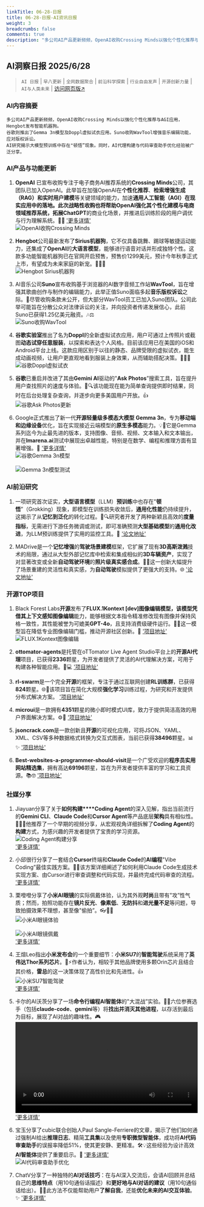 ```yaml
---
linkTitle: 06-28-日报
title: 06-28-日报-AI资讯日报
weight: 3
breadcrumbs: false
comments: true
description: "多公司AI产品更新频频，OpenAI收购Crossing Minds以强化个性化推荐与AGI应用，Hengbot发布智能机器狗。 谷歌则推出了Gemma 3n模型及Doppl虚拟试衣应用。Suno收购WavTool增强音乐编辑功能，应对版权诉讼。 AI研究揭示大模型预训练中存在\"顿悟”现象。同时，A"
---
```


## AI洞察日报 2025/6/28

>  `AI 日报` | `早八更新` | `全网数据聚合` | `前沿科学探索` | `行业自由发声` | `开源创新力量` | `AI与人类未来` | [访问网页版↗️](https://yuansiwang.netlify.app/)



### **AI内容摘要**

```
多公司AI产品更新频频，OpenAI收购Crossing Minds以强化个性化推荐与AGI应用，Hengbot发布智能机器狗。
谷歌则推出了Gemma 3n模型及Doppl虚拟试衣应用。Suno收购WavTool增强音乐编辑功能，应对版权诉讼。
AI研究揭示大模型预训练中存在"顿悟”现象。同时，AI代理构建与代码审查助手优化经验被广泛分享。
```



### **AI产品与功能更新**

1.  **OpenAI** 已宣布收购专注于电子商务AI推荐系统的**Crossing Minds**公司，其团队已加入OpenAI。此举旨在加强OpenAI在**个性化推荐**、**检索增强生成（RAG）**和**实时用户建模**等关键领域的能力，加速**通用人工智能（AGI）**在现实应用中的落地。此次战略性收购也将帮助OpenAI强化其个性化建模与电商领域推荐系统，拓展**ChatGPT**的商业化场景，并推进后训练阶段的用户调优与行为理解系统。🚀✨ ['更多详情'](https://www.crossingminds.com/)
    <br/> ![OpenAI收购Crossing Minds](https://cdn.jsdmirror.com/gh/justlovemaki/imagehub@main/images/2025/07/news_01k023kcnffkdtbxzq4jzyfq9f.avif) <br/>

2.  **Hengbot**公司最新发布了**Sirius机器狗**，它不仅具备跳舞、踢球等敏捷运动能力，还集成了**OpenAI**的**大语言模型**，能够进行语音对话并形成独特个性。这款多功能智能机器狗已在官网开启预售，预售价1299美元，预计今年秋季正式上市，有望成为未来家庭的新宠。🐶🤖🎉
    <br/> ![Hengbot Sirius机器狗](https://cdn.jsdmirror.com/gh/justlovemaki/imagehub@main/images/2025/07/news_01k023kgdaffkahyr2xjrtm9zw.avif) <br/>

3.  AI音乐公司**Suno**宣布收购基于浏览器的AI数字音频工作站**WavTool**，旨在增强其歌曲创作与制作的编辑能力，此举正值Suno面临多起**音乐版权诉讼**之际。🤔尽管收购条款未公开，但大部分WavTool员工已加入Suno团队。公司此举可能旨在分散公众对法律诉讼的关注，并向投资者传递发展信心，此前Suno已获得1.25亿美元融资。🎶⚖️
    <br/> ![Suno收购WavTool](https://cdn.jsdmirror.com/gh/justlovemaki/imagehub@main/images/2025/07/news_01k023kn2cf96rknm7ssgyy0mf.avif) <br/>

4.  **谷歌实验室**推出了名为**Doppl**的全新虚拟试衣应用，用户可通过上传照片或截图**动态试穿任意服装**，以探索和表达个人风格。目前该应用已在美国的iOS和Android平台上线。这款应用区别于以往的静态、品牌受限的虚拟试衣，能生成动画视频，让用户更直观地看到服装上身效果，从而辅助搭配决策。👗🤳✨
    <br/> ![谷歌Doppl虚拟试衣](https://cdn.jsdmirror.com/gh/justlovemaki/imagehub@main/images/2025/07/news_01k023ks0sejerv78t28ppgphk.avif) <br/>

5.  **谷歌**已重启并改进了其由**Gemini AI**驱动的"**Ask Photos**”搜索工具，旨在提升用户查找照片的速度与体验。📸🔍该功能现在能为简单查询提供即时结果，同时在后台处理复杂查询，并逐步向更多美国用户开放。👍
    <br/> ![谷歌Ask Photos更新](https://cdn.jsdmirror.com/gh/justlovemaki/imagehub@main/images/2025/07/news_01k023kw9beam9d23t2zkkpqy0.avif) <br/>

6.  Google正式推出了新一代**开源轻量级多模态大模型** **Gemma 3n**，专为**移动端和边缘设备**优化，旨在实现接近云端模型的**原生多模态**能力。💡📱它是Gemma系列迄今为止最先进的版本，支持图像、音频、视频、文本输入和文本输出，并在**lmarena.ai**测试中展现出卓越性能，特别是在数学、编程和推理方面有显著增强。🤯 ['更多详情'](https://developers.googleblog.com/en/introducing-gemma-3n-developer-guide/)
    <br/> ![谷歌Gemma 3n模型](https://cdn.jsdmirror.com/gh/justlovemaki/imagehub@main/images/2025/07/news_01k023m01xf309cvh8q4gxpsdn.avif) <br/>
    <br/> ![Gemma 3n模型测试](https://cdn.jsdmirror.com/gh/justlovemaki/imagehub@main/images/2025/07/news_01k023m2gterhayy0cdb6040vd.avif) <br/>

### **AI前沿研究**

1.  一项研究首次证实，**大型语言模型**（LLM）**预训练**中也存在"**顿悟**”（Grokking）现象，即模型在训练损失收敛后，**通用化性能**仍持续提升，这揭示了从**记忆到泛化**的转化过程。🤯🔍研究者开发了两种新颖且高效的**度量指标**，无需进行下游任务微调或测试，即可准确预测**大型基础模型**的**通用化改进**，为LLM预训练提供了实用的监控工具。🧠 ['论文地址'](https://arxiv.org/abs/2506.21551)

2.  MADrive是一个**记忆增强**的**驾驶场景建模**框架，它扩展了现有**3D高斯泼溅**技术的局限，通过从大型外部记忆库中检索和集成相似的**3D车辆资产**，实现了对显著改变或全新**自动驾驶环境**的**照片级真实感合成**。🚗💨这一创新大幅提升了场景重建的灵活性和真实感，为**自动驾驶**模拟提供了更强大的支持。🌐 ['论文地址'](https://arxiv.org/abs/2506.21520)

### **开源TOP项目**

1.  Black Forest Labs**开源**发布了**FLUX.1Kontext [dev]**图像编辑模型，该模型凭借其**上下文感知图像编辑**能力，能够根据文本指令精准修改现有图像并保持风格一致性，其性能被誉为可媲美**GPT-4o**，且支持消费级硬件运行。🎨✨这一模型旨在降低专业图像编辑门槛，推动开源社区创新。🚀 ['项目地址'](https://huggingface.co/black-forest-labs/FLUX.1-Kontext-dev)
    <br/> ![FLUX.1Kontext图像编辑](https://cdn.jsdmirror.com/gh/justlovemaki/imagehub@main/images/2025/07/news_01k023m5c5f3svc1tf5sakqr0r.avif) <br/>

2.  **ottomator-agents**是托管在oTTomator Live Agent Studio平台上的**开源AI代理**项目，已获得**2336**颗星，为开发者提供了灵活的AI代理解决方案，可用于构建各种智能应用。🌟💻 ['项目地址'](https://github.com/coleam00/ottomator-agents)

3.  **rl-swarm**是一个完全**开源**的框架，专注于通过互联网创建**RL训练群**，已获得**824**颗星。🌐🧠该项目旨在简化大规模**强化学习**训练过程，为研究和开发提供分布式解决方案。 ['项目地址'](https://github.com/gensyn-ai/rl-swarm)

4.  **microui**是一款拥有**4351**颗星的微小即时模式UI库，致力于提供简洁高效的用户界面解决方案。⚙️📏 ['项目地址'](https://github.com/rxi/microui)

5.  **jsoncrack.com**是一款创新且**开源**的可视化应用，可将JSON、YAML、XML、CSV等多种数据格式转换为交互式图表，当前已获得**38496**颗星。📊✨ ['项目地址'](https://github.com/AykutSarac/jsoncrack.com)

6.  **Best-websites-a-programmer-should-visit**是一个广受欢迎的**程序员实用网站精选集**，拥有高达**69196**颗星，旨在为开发者提供丰富的学习和工具资源。📚🤓 ['项目地址'](https://github.com/sdmg15/Best-websites-a-programmer-should-visit)

### **社媒分享**

1.  Jiayuan分享了关于**如何构建****Coding Agent**的深入见解，指出当前流行的**Gemini CLI**、**Claude Code**和**Cursor Agent**等产品底层**架构**具有相似性。🧑‍💻💡他推荐了一个早期的视频分享，从宏观视角详细拆解了**Coding Agent**的**构建**方式，为感兴趣的开发者提供了宝贵的学习资源。
    <br/> ![Coding Agent构建分享](https://cdn.jsdmirror.com/gh/justlovemaki/imagehub@main/images/2025/07/news_01k023m8hrf0kbg38sbf737gjc.avif) <br/>
    ['更多详情'](https://x.com/tisoga/status/1938545123404783617)

2.  小邱很行分享了一套结合**Cursor**终端和**Claude Code**的**AI编程**"Vibe Coding”最佳实践方案。🚀✨该方案详细阐述了如何利用Claude Code生成技术实现方案、由Cursor进行审查调整和代码实现，并最终完成代码审查的流程。
    ['更多详情'](https://m.okjike.com/originalPosts/685e6a8d1e38b2a5382ec568)

3.  栗噔噔分享了**小米AI眼镜**的实际佩戴体验，认为其外观**时尚**且带有"攻”性气质；然而，拍照功能存在**镜片反光**、**像素低**、**无防抖**和**进光量不足**等问题，导致拍摄效果不理想，甚至像"偷拍”。👓📸😅
    <br/> ![小米AI眼镜体验](https://cdnv2.ruguoapp.com/FnwSbRO8V-0qQd--BwSMvqm4JYVev3.jpg) <br/>
    <br/> ![小米AI眼镜佩戴](https://cdnv2.ruguoapp.com/FvxUKr5Zn8Cdd_UHFbVaGd_-N63bv3.jpg) <br/>
    ['更多详情'](https://m.okjike.com/originalPosts/685e414ff432421164e9aeda)

4.  王煊Leo指出**小米发布会**的一个重要细节：**小米SU7**的**智能驾驶**系统采用了**英伟达Thor系列芯片**。🚗⚡️作者认为，相较于其他品牌使用多颗Orin芯片且结合其价格，**雷总**的这一决策体现了高性价比和先进性。👍
    <br/> ![小米SU7智能驾驶](https://cdnv2.ruguoapp.com/Fq778kq_DuRq8S25Pj1eTqBe43_3v3.png) <br/>
    ['更多详情'](https://m.okjike.com/originalPosts/685df372d82bae994a83ab09)

5.  卡尔的AI沃茨分享了一场**命令行编程AI智能体**的"大混战”实验。🤖💥六位参赛选手（包括**claude-code**、**gemini**等）将**找出并消灭其他进程**，以存活到最后为目标，展现了AI对战的趣味性。🎮
    <video src="https://cdn.jsdmirror.com/gh/justlovemaki/imagehub@main/images/2025/07/news_01k023mhpne6mt9vh5qb5vpxyx.mp4" controls="controls" width="100%"></video>
    ['更多详情'](https://x.com/aiwarts/status/1938331396373967094)

6.  宝玉分享了cubic联合创始人Paul Sangle-Ferriere的文章，揭示了他们如何通过强制AI给出**推理日志**、精简**工具集**以及使用**专职微型智能体**，成功将**AI代码审查助手**的误报率降低51%，使其更安静、更精准。🛠️💡这些经验为设计高效**AI智能体**提供了重要启示。🎯 ['更多详情'](https://baoyu.io/translations/learnings-from-building-ai-agents)
    <br/> ![AI代码审查助手优化](https://cdn.jsdmirror.com/gh/justlovemaki/imagehub@main/images/2025/07/news_01k023mr1cf1xs7a6v879v8v51.avif) <br/>

7.  ChatV分享了一种独特的**AI对话技巧**：在与AI深入交流后，会请AI回顾并总结自己的**思维特点**（用10句通俗话描述）和**更好地与AI对话的建议**（用10句通俗话给出）。🤔💬此方法不仅能帮助用户**了解自我**，还能**优化未来的AI交互体验**。✨ ['更多详情'](https://m.okjike.com/originalPosts/685d84ac2b50c68918c64ea9)

    


